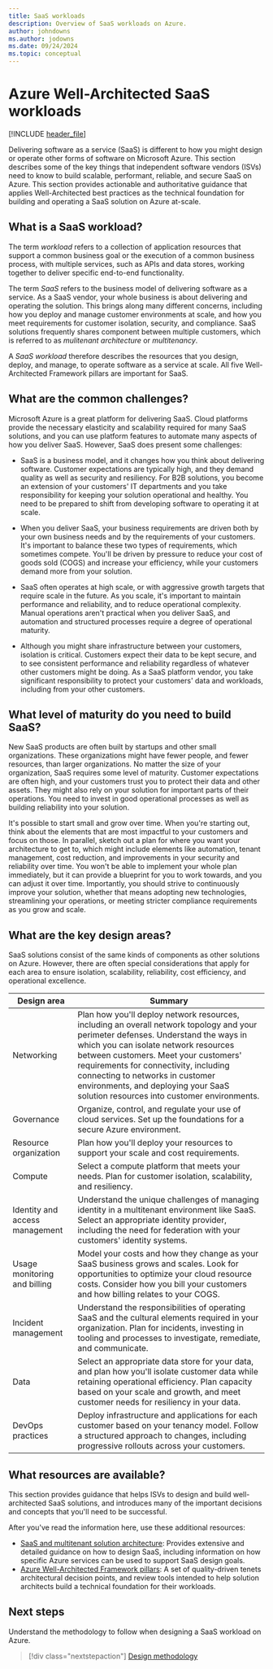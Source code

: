 ```yaml
---
title: SaaS workloads
description: Overview of SaaS workloads on Azure.
author: johndowns
ms.author: jodowns
ms.date: 09/24/2024
ms.topic: conceptual
---
```


# Azure Well-Architected SaaS workloads

[!INCLUDE [header_file](includes/temporary-warning.md)]

Delivering software as a service (SaaS) is different to how you might design or operate other forms of software on Microsoft Azure. This section describes some of the key things that independent software vendors (ISVs) need to know to build scalable, performant, reliable, and secure SaaS on Azure. This section provides actionable and authoritative guidance that applies Well-Architected best practices as the technical foundation for building and operating a SaaS solution on Azure at-scale.

## What is a SaaS workload?

The term *workload* refers to a collection of application resources that support a common business goal or the execution of a common business process, with multiple services, such as APIs and data stores, working together to deliver specific end-to-end functionality.

The term *SaaS* refers to the business model of delivering software as a service. As a SaaS vendor, your whole business is about delivering and operating the solution. This brings along many different concerns, including how you deploy and manage customer environments at scale, and how you meet requirements for customer isolation, security, and compliance. SaaS solutions frequently shares component between multiple customers, which is referred to as *mulitenant architecture* or *multitenancy*.

A *SaaS workload* therefore describes the resources that you design, deploy, and manage, to operate software as a service at scale. All five Well-Architected Framework pillars are important for SaaS.

## What are the common challenges?

Microsoft Azure is a great platform for delivering SaaS. Cloud platforms provide the necessary elasticity and scalability required for many SaaS solutions, and you can use platform features to automate many aspects of how you deliver SaaS. However, SaaS does present some challenges:

- SaaS is a business model, and it changes how you think about delivering software. Customer expectations are typically high, and they demand quality as well as security and resiliency. For B2B solutions, you become an extension of your customers' IT departments and you take responsibility for keeping your solution operational and healthy. You need to be prepared to shift from developing software to operating it at scale.

- When you deliver SaaS, your business requirements are driven both by your own business needs and by the requirements of your customers. It's important to balance these two types of requirements, which sometimes compete. You'll be driven by pressure to reduce your cost of goods sold (COGS) and increase your efficiency, while your customers demand more from your solution.

- SaaS often operates at high scale, or with aggressive growth targets that require scale in the future. As you scale, it's important to maintain performance and reliability, and to reduce operational complexity. Manual operations aren't practical when you deliver SaaS, and automation and structured processes require a degree of operational maturity.

- Although you might share infrastructure between your customers, isolation is critical. Customers expect their data to be kept secure, and to see consistent performance and reliability regardless of whatever other customers might be doing. As a SaaS platform vendor, you take significant responsibility to protect your customers' data and workloads, including from your other customers.

## What level of maturity do you need to build SaaS?

New SaaS products are often built by startups and other small organizations. These organizations might have fewer people, and fewer resources, than larger organizations. No matter the size of your organization, SaaS requires some level of maturity. Customer expectations are often high, and your customers trust you to protect their data and other assets. They might also rely on your solution for important parts of their operations. You need to invest in good operational processes as well as building reliability into your solution.

It's possible to start small and grow over time. When you're starting out, think about the elements that are most impactful to your customers and focus on those. In parallel, sketch out a plan for where you want your architecture to get to, which might include elements like automation, tenant management, cost reduction, and improvements in your security and reliability over time. You won't be able to implement your whole plan immediately, but it can provide a blueprint for you to work towards, and you can adjust it over time. Importantly, you should strive to continuously improve your solution, whether that means adopting new technologies, streamlining your operations, or meeting stricter compliance requirements as you grow and scale.

## What are the key design areas?

SaaS solutions consist of the same kinds of components as other solutions on Azure. However, there are often special considerations that apply for each area to ensure isolation, scalability, reliability, cost efficiency, and operational excellence.

| Design area | Summary |
|---|---|
| Networking | Plan how you'll deploy network resources, including an overall network topology and your perimeter defenses. Understand the ways in which you can isolate network resources between customers. Meet your customers' requirements for connectivity, including connecting to networks in customer environments, and deploying your SaaS solution resources into customer environments. |
| Governance | Organize, control, and regulate your use of cloud services. Set up the foundations for a secure Azure environment. |
| Resource organization | Plan how you'll deploy your resources to support your scale and cost requirements. |
| Compute | Select a compute platform that meets your needs. Plan for customer isolation, scalability, and resiliency.  |
| Identity and access management | Understand the unique challenges of managing identity in a multitenant environment like SaaS. Select an appropriate identity provider, including the need for federation with your customers' identity systems. |
| Usage monitoring and billing | Model your costs and how they change as your SaaS business grows and scales. Look for opportunities to optimize your cloud resource costs. Consider how you bill your customers and how billing relates to your COGS.  |
| Incident management | Understand the responsibilities of operating SaaS and the cultural elements required in your organization. Plan for incidents, investing in tooling and processes to investigate, remediate, and communicate. |
| Data | Select an appropriate data store for your data, and plan how you'll isolate customer data while retaining operational efficiency. Plan capacity based on your scale and growth, and meet customer needs for resiliency in your data. |
| DevOps practices | Deploy infrastructure and applications for each customer based on your tenancy model. Follow a structured approach to changes, including progressive rollouts across your customers. |

## What resources are available?

This section provides guidance that helps ISVs to design and build well-architected SaaS solutions, and introduces many of the important decisions and concepts that you'll need to be successful.

After you've read the information here, use these additional resources:

- [SaaS and multitenant solution architecture](/azure/architecture/guide/saas-multitenant-solution-architecture/): Provides extensive and detailed guidance on how to design SaaS, including information on how specific Azure services can be used to support SaaS design goals.
- [Azure Well-Architected Framework pillars](/azure/well-architected/): A set of quality-driven tenets architectural decision points, and review tools intended to help solution architects build a technical foundation for their workloads.

## Next steps

Understand the methodology to follow when designing a SaaS workload on Azure.

> [!div class="nextstepaction"]
> [Design methodology](design-methodology.md)

